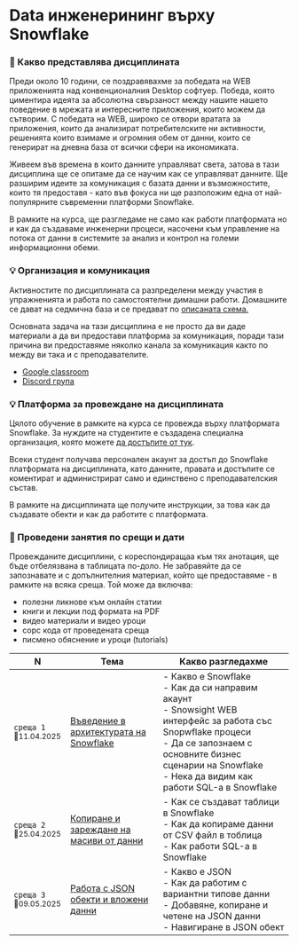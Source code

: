 # Data инженерининг върху Snowflake

### 🚀 Какво представлява дисциплината
Преди около 10 години, се поздравявахме за победата на WEB приложенията над конвенционалния Desktop софтуер. Победа, която циментира идеята за абсолютна свързаност между нашите нашето поведение в мрежата и интересните приложения, които можем да сътворим. С победата на WEB, широко се отвори вратата за приложения, които да анализират потребителските ни активности, решенията които взимаме и огромния обем от данни, които се генерират на дневна база от всички сфери на икономиката. 

Живеем във времена в които данните управляват света, затова в тази дисциплина ще се опитаме да се научим как се управляват данните. Ще разширим идеите за комуникация с базата данни и възможностите, които тя предоставя - като във фокуса ни ще разположим една от най-популярните съвременни платформи Snowflake.

В рамките на курса, ще разгледаме не само как работи платформата но и как да създаваме инженерни процеси, насочени към управление на потока от данни в системите за анализ и контрол на големи информационни обеми. 

### 💡 Организация и комуникация
Активностите по дисциплината са разпределени между участия в упражненията и работа по самостоятелни димашни работи. Домашните се дават на седмична база и се предават по [описаната схема.](/24-25/@organization/hw-submit/README.md)

Основната задача на тази дисциплина е не просто да ви даде материали а да ви предостави платформа за комуникация, поради тази причина ви предоставяме няколко канала за комуникация както по между ви така и с преподавателите.
- [Google classroom](https://classroom.google.com/c/Njk4NzU0MDkyMTMy?cjc=hpl6r3hq)
- [Discord група](https://discord.gg/xfAThcau2Y)

### 💡 Платформа за провеждане на дисциплината
Цялото обучение в рамките на курса се провежда върху платформата Snowflake. За нуждите на студентите е създадена специална организация, която можете [да достъпите от тук](https://sfedu02-pob16381.snowflakecomputing.com).

Всеки студент получава персонален акаунт за достъп до Snowflake платформата на дисциплината, като данните, правата и достъпите се коментират и администрират само и единствено с преподавателския състав.

В рамките на дисциплината ще получите инструкции, за това как да създавате обекти и как да работите с платформата.


### 📅 Проведени занятия по срещи и дати

Провежданите дисциплини, с кореспондиращаа към тях анотация, ще бъде отбелязвана в таблицата по-доло. Не забравяйте да се запознавате и с допълнителния материал, който ще предоставяме - в рамките на всяка среща. Той може да включва:
- полезни ликнове към онлайн статии
- книги и лекции под формата на PDF
- видео материали и видео уроци
- сорс кода от проведената среща 
- писмено обяснение и уроци (tutorials)

<table>
    <thead>
        <tr>
            <th width="120">N</th>
            <th width="280px">Тема</th>
            <th width="610px">Какво разгледахме</th>
        </tr>
    </thead>
    <tbody>
        <tr>
            <td>
                <code>среща 1</code><br>
                <sub>📅11.04.2025</sub>
            </td>
            <td>
                <a href="./@meets/meet-01/README.md">
                    Въведение в архитектурата на Snowflake
                </a>
            </td>
            <td>
              - Какво е Snowflake <br>
              - Как да си направим акаунт <br>
              - Snowsight WEB интерфейс за работа със Snopwflake процеси <br>
              - Да се запознаем с основните бизнес сценарии на Snowflake <br>
              - Нека да видим как работи SQL-а в Snowflake
            </td>
        </tr>
        <tr>
            <td>
                <code>среща 2</code>
                <br>
                <sub>📅25.04.2025</sub>
            </td>
            <td>
                <a href="./@meets/meet-02/README.md">
                    Копиране и зареждане на масиви от данни
                </a>            
            </td>
            <td>
            - Как се създават таблици в Snowflake <br>
            - Как да копираме данни от CSV файл в тоблица <br>
            - Как работи SQL-а в Snowflake                
            </td>
        </tr>
        <tr>
            <td>
                <code>среща 3</code>
                <br>
                <sub>📅09.05.2025</sub>
            </td>
            <td>
                <a href="./@meets/meet-03/README.md">
                    Работа с JSON обекти и вложени данни
                </a>
            </td>            
            <td>
                - Какво е JSON <br>
                - Как да работим с вариантни типове данни <br>
                - Добавяне, копиране и четене на JSON данни <br>
                - Навигиране в JSON обект                
            </td>
        </tr>
        <!-- <tr>
            <td>
                <code>среща 4</code>
                <br>
                <sub>📅09.05.2025</sub>
            </td>
            <td>
                <a href="./@meets/meet-04/README.md">
                    Работа с процедури и функции - част 1
                </a>
            </td>            
            <td>
            </td>
        </tr>        
        <tr>
            <td>
                <code>среща 5</code>
                <br>
                <sub>📅16.05.2025</sub>
            </td>
            <td>
                <a href="./@meets/meet-05/README.md">
                    Работа с процедури и функции - част 2
                </a>
            </td>            
            <td>
            </td>
        </tr>                       
        <tr>
            <td>
                <code>среща 6</code>
                <br>
                <sub>📅23.05.2025</sub>
            </td>
            <td>
                <a href="./@meets/meet-06/README.md">
                    ???
                </a>
            </td>            
            <td>
            </td>
        </tr>
        <tr>
            <td>
                <code>среща 7</code>
                <br>
                <sub>📅30.05.2025</sub>
            </td>
            <td>
                <a href="./@meets/meet-07/README.md">
                    ???
                </a>
            </td>            
            <td>
            </td>
        </tr>         -->
    <tbody>
</table>
